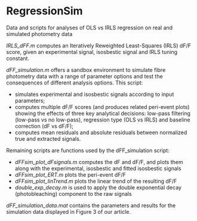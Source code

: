 # RegressionSim
Data and scripts for analyses of OLS vs IRLS regression on real and simulated photometry data 

_IRLS_dFF.m_ computes an Iteratively Reweighted Least-Squares (IRLS) dF/F score, given an experimental signal, isosbestic signal and IRLS tuning constant. 

_dFF_simulation.m_ offers a sandbox environment to simulate fibre photometry data with a range of parameter options and test the consequences of different analysis options. This script:
  - simulates experimental and isosbestic signals according to input parameters;
  - computes multiple dF/F scores (and produces related peri-event plots) showing the effects of three key analytical decisions: low-pass filtering (low-pass vs no low-pass), regression type (OLS vs IRLS) and baseline correction (dF vs dF/F);
  - computes mean residuals and absolute residuals between normalized true and extracted signals.

Remaining scripts are functions used by the dFF_simulation script:

  - _dFFsim_plot_dFsignals.m_ computes the dF and dF/F, and plots them along with the experimental, isosbestic and fitted isosbestic signals
  - _dFFsim_plot_ERT.m_ plots the peri-event dF/F
  - _dFFsim_plot_linTrend.m_ plots the linear trend of the resulting dF/F
  - _double_exp_decay.m_ is used to apply the double exponential decay (photobleaching) component to the raw signals

_dFF_simulation_data.mat_ contains the parameters and results for the simulation data displayed in Figure 3 of our article.
